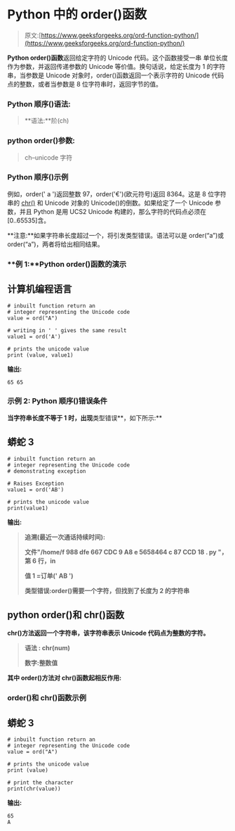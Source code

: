 # Python 中的 order()函数

> 原文:[https://www.geeksforgeeks.org/ord-function-python/](https://www.geeksforgeeks.org/ord-function-python/)

**Python order()函数**返回给定字符的 Unicode 代码。这个函数接受一串 单位长度作为参数，并返回传递参数的 Unicode 等价值。换句话说，给定长度为 1 的字符串，当参数是 Unicode 对象时，order()函数返回一个表示字符的 Unicode 代码点的整数，或者当参数是 8 位字符串时，返回字节的值。

### Python 顺序()语法:

> **语法:**阶(ch)

### python order()参数:

> ch–unicode 字符

### Python 顺序()示例

例如，order(' a ')返回整数 97，order('€')(欧元符号)返回 8364。这是 8 位字符串的 [chr()](https://www.geeksforgeeks.org/chr-in-python/) 和 Unicode 对象的 Unicode()的倒数。如果给定了一个 Unicode 参数，并且 Python 是用 UCS2 Unicode 构建的，那么字符的代码点必须在[0..65535]含。

**注意:**如果字符串长度超过一个，将引发类型错误。语法可以是 order(“a”)或 order(“a”)，两者将给出相同结果。

### **例 1:**Python order()函数的演示

## **计算机编程语言**

```
# inbuilt function return an
# integer representing the Unicode code
value = ord("A")

# writing in ' ' gives the same result
value1 = ord('A')

# prints the unicode value
print (value, value1)
```

****输出:****

```
65 65
```

### **示例 2: Python 顺序()错误条件**

**当字符串长度不等于 1 时，出现**类型错误**，如下所示:**

## **蟒蛇 3**

```
# inbuilt function return an
# integer representing the Unicode code
# demonstrating exception

# Raises Exception
value1 = ord('AB')

# prints the unicode value
print(value1)
```

****输出:****

> **追溯(最近一次通话持续时间):**
> 
> **文件"/home/f 988 dfe 667 CDC 9 A8 e 5658464 c 87 CCD 18 . py "，第 6 行，in**
> 
> **值 1 =订单(' AB ')**
> 
> **类型错误:order()需要一个字符，但找到了长度为 2 的字符串**

## **python order()和 chr()函数**

**chr()方法返回一个字符串，该字符串表示 Unicode 代码点为整数的字符。**

> ****语法** : chr(num)**
> 
> **数字:整数值**

**其中 order()方法对 chr()函数起相反作用:**

### **order()和 chr()函数示例**

## **蟒蛇 3**

```
# inbuilt function return an
# integer representing the Unicode code
value = ord("A")

# prints the unicode value
print (value)

# print the character
print(chr(value))
```

****输出:****

```
65
A
```